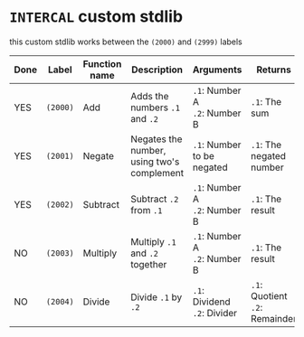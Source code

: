 # `INTERCAL` custom stdlib

this custom stdlib works between the `(2000)` and `(2999)` labels

| Done | Label | Function name | Description | Arguments | Returns |
| ---- | ----- | ------------- | ----------- | --------- | ------- |
| YES | `(2000)` | Add | Adds the numbers `.1` and `.2` | `.1`: Number A<br>`.2`: Number B | `.1`: The sum |
| YES | `(2001)` | Negate | Negates the number,<br>using two's complement | `.1`: Number to be negated | `.1`: The negated number |
| YES | `(2002)` | Subtract | Subtract `.2` from `.1` | `.1`: Number A<br>`.2`: Number B | `.1`: The result |
| NO | `(2003)` | Multiply | Multiply `.1` and `.2` together | `.1`: Number A<br>`.2`: Number B | `.1`: The result |
| NO | `(2004)` | Divide | Divide `.1` by `.2` | `.1`: Dividend<br>`.2`: Divider | `.1`: Quotient<br>`.2`: Remainder |
